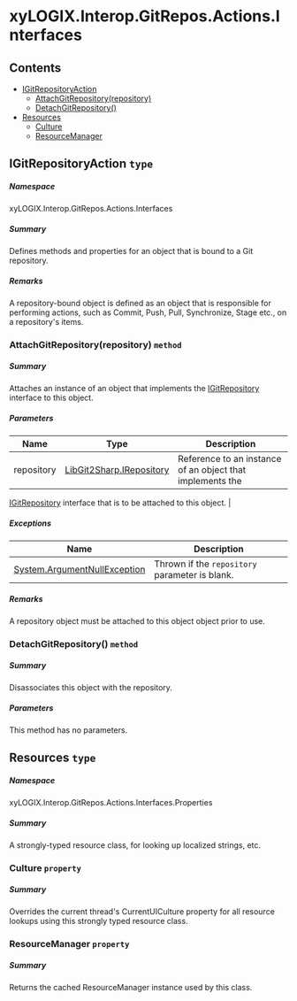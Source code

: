 <a name='assembly'></a>
# xyLOGIX.Interop.GitRepos.Actions.Interfaces

## Contents

- [IGitRepositoryAction](#T-xyLOGIX-Interop-GitRepos-Actions-Interfaces-IGitRepositoryAction 'xyLOGIX.Interop.GitRepos.Actions.Interfaces.IGitRepositoryAction')
  - [AttachGitRepository(repository)](#M-xyLOGIX-Interop-GitRepos-Actions-Interfaces-IGitRepositoryAction-AttachGitRepository-LibGit2Sharp-IRepository- 'xyLOGIX.Interop.GitRepos.Actions.Interfaces.IGitRepositoryAction.AttachGitRepository(LibGit2Sharp.IRepository)')
  - [DetachGitRepository()](#M-xyLOGIX-Interop-GitRepos-Actions-Interfaces-IGitRepositoryAction-DetachGitRepository 'xyLOGIX.Interop.GitRepos.Actions.Interfaces.IGitRepositoryAction.DetachGitRepository')
- [Resources](#T-xyLOGIX-Interop-GitRepos-Actions-Interfaces-Properties-Resources 'xyLOGIX.Interop.GitRepos.Actions.Interfaces.Properties.Resources')
  - [Culture](#P-xyLOGIX-Interop-GitRepos-Actions-Interfaces-Properties-Resources-Culture 'xyLOGIX.Interop.GitRepos.Actions.Interfaces.Properties.Resources.Culture')
  - [ResourceManager](#P-xyLOGIX-Interop-GitRepos-Actions-Interfaces-Properties-Resources-ResourceManager 'xyLOGIX.Interop.GitRepos.Actions.Interfaces.Properties.Resources.ResourceManager')

<a name='T-xyLOGIX-Interop-GitRepos-Actions-Interfaces-IGitRepositoryAction'></a>
## IGitRepositoryAction `type`

##### Namespace

xyLOGIX.Interop.GitRepos.Actions.Interfaces

##### Summary

Defines methods and properties for an object that is bound to a Git repository.

##### Remarks

A repository-bound object is defined as an object that is responsible
for performing actions, such as Commit, Push, Pull, Synchronize, Stage
etc., on a repository's items.

<a name='M-xyLOGIX-Interop-GitRepos-Actions-Interfaces-IGitRepositoryAction-AttachGitRepository-LibGit2Sharp-IRepository-'></a>
### AttachGitRepository(repository) `method`

##### Summary

Attaches an instance of an object that implements the
[IGitRepository](#T-LibGit2Sharp-IGitRepository 'LibGit2Sharp.IGitRepository')
interface to this object.

##### Parameters

| Name | Type | Description |
| ---- | ---- | ----------- |
| repository | [LibGit2Sharp.IRepository](#T-LibGit2Sharp-IRepository 'LibGit2Sharp.IRepository') | Reference to an instance of an object that implements the
[IGitRepository](#T-LibGit2Sharp-IGitRepository 'LibGit2Sharp.IGitRepository')
interface that is to be
attached to this object. |

##### Exceptions

| Name | Description |
| ---- | ----------- |
| [System.ArgumentNullException](http://msdn.microsoft.com/query/dev14.query?appId=Dev14IDEF1&l=EN-US&k=k:System.ArgumentNullException 'System.ArgumentNullException') | Thrown if the `repository` parameter is blank. |

##### Remarks

A repository object must be attached to this object object prior to use.

<a name='M-xyLOGIX-Interop-GitRepos-Actions-Interfaces-IGitRepositoryAction-DetachGitRepository'></a>
### DetachGitRepository() `method`

##### Summary

Disassociates this object with the repository.

##### Parameters

This method has no parameters.

<a name='T-xyLOGIX-Interop-GitRepos-Actions-Interfaces-Properties-Resources'></a>
## Resources `type`

##### Namespace

xyLOGIX.Interop.GitRepos.Actions.Interfaces.Properties

##### Summary

A strongly-typed resource class, for looking up localized strings, etc.

<a name='P-xyLOGIX-Interop-GitRepos-Actions-Interfaces-Properties-Resources-Culture'></a>
### Culture `property`

##### Summary

Overrides the current thread's CurrentUICulture property for all
  resource lookups using this strongly typed resource class.

<a name='P-xyLOGIX-Interop-GitRepos-Actions-Interfaces-Properties-Resources-ResourceManager'></a>
### ResourceManager `property`

##### Summary

Returns the cached ResourceManager instance used by this class.
